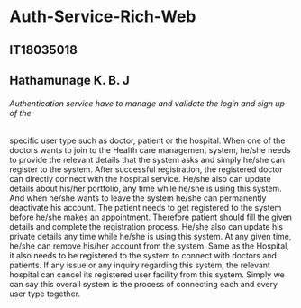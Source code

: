 # Auth-Service-Rich-Web

## IT18035018
## Hathamunage K. B. J


###### Authentication service have to manage and validate the login and sign up of the
specific user type such as doctor, patient or the hospital.
When one of the doctors wants to join to the Health care management system, he/she needs
to provide the relevant details that the system asks and simply he/she can register to the
system. After successful registration, the registered doctor can directly connect with the
hospital service. He/she also can update details about his/her portfolio, any time while he/she
is using this system. And when he/she wants to leave the system he/she can permanently
deactivate his account.
The patient needs to get registered to the system before he/she makes an appointment.
Therefore patient should fill the given details and complete the registration process. He/she
also can update his private details any time while he/she is using this system. At any given
time, he/she can remove his/her account from the system.
Same as the Hospital, it also needs to be registered to the system to connect with doctors and
patients. If any issue or any inquiry regarding this system, the relevant hospital can cancel its
registered user facility from this system. Simply we can say this overall system is the process
of connecting each and every user type together.
